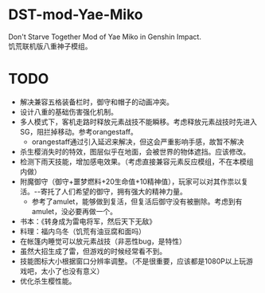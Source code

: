 # DST-mod-Yae-Miko
Don't Starve Together Mod of Yae Miko in Genshin Impact.  
饥荒联机版八重神子模组。

# TODO
- 解决兼容五格装备栏时，御守和帽子的动画冲突。
- 设计八重的基础伤害强化机制。
- 多人模式下，客机走路时释放元素战技不能瞬移。考虑释放元素战技时先进入SG，阻拦掉移动。参考orangestaff。
  - orangestaff通过引入延迟来解决，但这会严重影响手感，故暂不解决
- 杀生樱消失时的特效，图层似乎在地面，会被世界的物体遮挡。应该修改。
- 检测下雨天技能，增加感电效果。（考虑直接兼容元素反应模组，不在本模组内做）
- 附魔御守（御守+噩梦燃料+20生命值+10精神值），玩家可以对其作祟以复活。--寄托了人们希望的御守，拥有强大的精神力量。
  - 参考了amulet，能够做到复活，但复活后御守没有被删除。考虑到有amulet，没必要再做一个。
- 书本：《转身成为雷电将军，然后天下无敌》
- 料理：福内乌冬（饥荒有油豆腐和面吗）
- 在帐篷内睡觉可以放元素战技（非恶性bug，是特性）
- 虽然大招生成了雷，但游戏的时候经常看不到。
- 技能图标大小根据窗口分辨率调整。（不是很重要，应该都是1080P以上玩游戏吧，太小了也没有意义）
- 优化杀生樱性能。